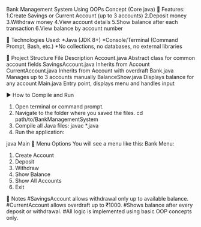 Bank Management System Using OOPs Concept (Core java)
🎯 Features:
1.Create Savings or Current Account (up to 3 accounts) 
2.Deposit money
3.Withdraw money
4.View account details
5.Show balance after each transaction
6.View balance by account number

🧱 Technologies Used:
*Java (JDK 8+)
*Console/Terminal (Command Prompt, Bash, etc.)
*No collections, no databases, no external libraries

📁 Project Structure
File	                        Description
Account.java	            Abstract class for common account fields
SavingsAccount.java	      Inherits from Account
CurrentAccount.java	      Inherits from Account with overdraft
Bank.java               	Manages up to 3 accounts manually
BalanceShow.java        	Displays balance for any account
Main.java	                Entry point, displays menu and handles input

▶️ How to Compile and Run
1. Open terminal or command prompt.
2. Navigate to the folder where you saved the files.
   cd path/to/BankManagementSystem
3. Compile all Java files:
   javac *.java
4. Run the application:

java Main
📜 Menu Options
You will see a menu like this:
Bank Menu:
1. Create Account
2. Deposit
3. Withdraw
4. Show Balance
5. Show All Accounts
6. Exit
   
📌 Notes
#SavingsAccount allows withdrawal only up to available balance.
#CurrentAccount allows overdraft up to ₹1000.
#Shows balance after every deposit or withdrawal.
#All logic is implemented using basic OOP concepts only.
